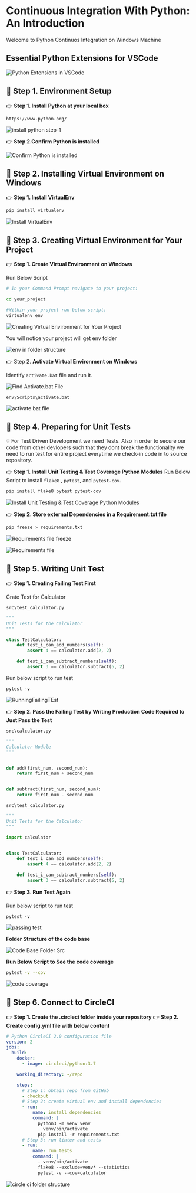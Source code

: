 # Continuous Integration With Python: An Introduction

Welcome to Python Continuos Integration on Windows Machine

## Essential Python Extensions for VSCode

![Python Extensions in VSCode](https://github.com/rupeshtiwari/python-ci-example/blob/master/docs/python-extensions-in-vscode.PNG)

## 📗 Step 1. Environment Setup

👉 **Step 1. Install Python at your local box**

`https://www.python.org/`

![install python step-1](https://github.com/rupeshtiwari/python-ci-example/blob/master/docs/install-python-step-1.PNG)

👉 **Step 2.Confirm Python is installed**

![Confirm Python is installed](https://github.com/rupeshtiwari/python-ci-example/blob/master/docs/confirm-python-installed.PNG)

## 📗 Step 2. Installing Virtual Environment on Windows

👉 **Step 1. Install VirtualEnv**

```sh
pip install virtualenv
```

![Install VirtualEnv](https://github.com/rupeshtiwari/python-ci-example/blob/master/docs/install-virtualenv.PNG)

## 📗 Step 3. Creating Virtual Environment for Your Project

👉 **Step 1. Create Virtual Environment on Windows**

Run Below Script

```sh
# In your Command Prompt navigate to your project:

cd your_project

#Within your project run below script:
virtualenv env
```

![Creating Virtual Environment for Your Project](https://github.com/rupeshtiwari/python-ci-example/blob/master/docs/creating-project-venv.PNG)

You will notice your project will get env folder

![env in folder structure](https://github.com/rupeshtiwari/python-ci-example/blob/master/docs/env-folder-after-creating-virtual-env.PNG)

👉 Step 2. **Activate Virtual Environment on Windows**

Identify `activate.bat` file and run it.

![Find Activate.bat File](https://github.com/rupeshtiwari/python-ci-example/blob/master/docs/activate-bat-file-in-project.PNG)

`env\Scripts\activate.bat`

![activate bat file](https://github.com/rupeshtiwari/python-ci-example/blob/master/docs/activating-env-locally.PNG)

## 📗 Step 4. Preparing for Unit Tests

💡 For Test Driven Development we need Tests.
Also in order to secure our code from other devlopers such that they dont break the functionality we need to run test for entire project everytime we check-in code in to source repository.

👉 **Step 1. Install Unit Testing & Test Coverage Python Modules**
Run Below Script to install `flake8` , `pytest`, and `pytest-cov`.

```sh
pip install flake8 pytest pytest-cov
```

![Install Unit Testing & Test Coverage Python Modules](https://github.com/rupeshtiwari/python-ci-example/blob/master/docs/installing-unit-test-pckgs.PNG)

👉 **Step 2. Store external Dependencies in a Requirement.txt file**

```sh
pip freeze > requirements.txt
```

![Requirements file freeze](https://github.com/rupeshtiwari/python-ci-example/blob/master/docs/freeze%20requirements.PNG)

![Requirements file](https://github.com/rupeshtiwari/python-ci-example/blob/master/docs/requirements%20-file.PNG)

## 📗 Step 5. Writing Unit Test

👉 **Step 1. Creating Failing Test First**

Crate Test for Calculator

`src\test_calculator.py`

```py
"""
Unit Tests for the Calculator
"""

class TestCalculator:
    def test_i_can_add_numbers(self):
        assert 4 == calculator.add(2, 2)

    def test_i_can_subtract_numbers(self):
        assert 3 == calculator.subtract(5, 2)

```

Run below script to run test

`pytest -v`

![RunningFailingTEst](https://github.com/rupeshtiwari/python-ci-example/blob/master/docs/running-failing-test.PNG)

👉 **Step 2. Pass the Failing Test by Writing Production Code Required to Just Pass the Test**

`src\calculator.py`

```py
"""
Calculator Module
"""


def add(first_num, second_num):
    return first_num + second_num


def subtract(first_num, second_num):
    return first_num - second_num

```

`src\test_calculator.py`

```py
"""
Unit Tests for the Calculator
"""

import calculator


class TestCalculator:
    def test_i_can_add_numbers(self):
        assert 4 == calculator.add(2, 2)

    def test_i_can_subtract_numbers(self):
        assert 3 == calculator.subtract(5, 2)

```

👉 **Step 3. Run Test Again**

Run below script to run test

`pytest -v`

![passing test](https://github.com/rupeshtiwari/python-ci-example/blob/master/docs/passing-test.PNG)

**Folder Structure of the code base**

![Code Base Folder Src](https://github.com/rupeshtiwari/python-ci-example/blob/master/docs/folder-structure.PNG)

**Run Below Script to See the code coverage**

```sh
pytest -v --cov
```

![code coverage](https://github.com/rupeshtiwari/python-ci-example/blob/master/docs/code-coverage.PNG)

## 📗 Step 6. Connect to CircleCI

👉 **Step 1. Create the .circleci folder inside your repository**
👉 **Step 2. Create config.yml file with below content**

```yml
# Python CircleCI 2.0 configuration file
version: 2
jobs:
  build:
    docker:
      - image: circleci/python:3.7

    working_directory: ~/repo

    steps:
      # Step 1: obtain repo from GitHub
      - checkout
      # Step 2: create virtual env and install dependencies
      - run:
          name: install dependencies
          command: |
            python3 -m venv venv
            . venv/bin/activate
            pip install -r requirements.txt
      # Step 3: run linter and tests
      - run:
          name: run tests
          command: |
            . venv/bin/activate
            flake8 --exclude=venv* --statistics
            pytest -v --cov=calculator
```

![circle ci folder structure](https://github.com/rupeshtiwari/python-ci-example/blob/master/docs/circle-ci-folder-structure.PNG)
